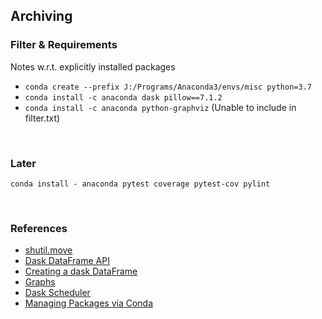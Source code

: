 ## Archiving

### Filter & Requirements

Notes w.r.t. explicitly installed packages

* `conda create --prefix J:/Programs/Anaconda3/envs/misc python=3.7`
* `conda install -c anaconda dask pillow==7.1.2`
* `conda install -c anaconda python-graphviz` (Unable to include in filter.txt)

<br>

### Later

`conda install - anaconda pytest coverage pytest-cov pylint`

<br>

### References

* [shutil.move](https://docs.python.org/3.8/library/shutil.html#shutil.move)
* [Dask DataFrame API](https://docs.dask.org/en/latest/dataframe-api.html#dask.dataframe.from_pandas)
* [Creating a dask DataFrame](https://docs.dask.org/en/latest/dataframe-create.html)
* [Graphs](https://docs.dask.org/en/latest/graphviz.html)
* [Dask Scheduler](https://docs.dask.org/en/latest/scheduler-overview.html)
* [Managing Packages via Conda](https://docs.conda.io/projects/conda/en/latest/user-guide/tasks/manage-pkgs.html)

